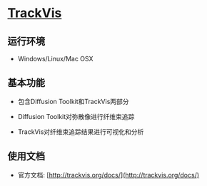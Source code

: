 # [TrackVis](http://trackvis.org/)

## 运行环境

* Windows/Linux/Mac OSX

## 基本功能

* 包含Diffusion Toolkit和TrackVis两部分
* Diffusion Toolkit对弥散像进行纤维束追踪

* TrackVis对纤维束追踪结果进行可视化和分析

## 使用文档

* 官方文档: [http://trackvis.org/docs/](http://trackvis.org/docs/)